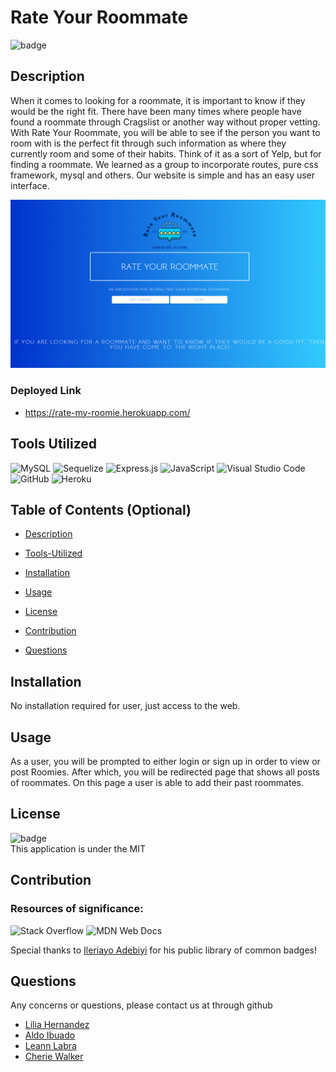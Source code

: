 # Rate Your Roommate
  
  ![badge](https://img.shields.io/badge/license-MIT-brightgreen)

  ## Description 
  When it comes to looking for a roommate, it is important to know if they would be the right fit. There have been many times where people have found a roommate through Cragslist or another way without proper vetting. With Rate Your Roommate, you will be able to see if the person you want to room with is the perfect fit through such information as where they currently room and some of their habits. Think of it as a sort of Yelp, but for finding a roommate. We learned as a group to incorporate routes, pure css framework, mysql and others. Our website is simple and has an easy user interface.

  ![RateMyRoomieHomePage](/public/images/rate-my-roomieHomePage.png)
  ### Deployed Link
  
  * https://rate-my-roomie.herokuapp.com/ 

  ## Tools Utilized

  ![MySQL](https://img.shields.io/badge/mysql-%2300f.svg?style=for-the-badge&logo=mysql&logoColor=white)    ![Sequelize](https://img.shields.io/badge/Sequelize-52B0E7?style=for-the-badge&logo=Sequelize&logoColor=white)    ![Express.js](https://img.shields.io/badge/express.js-%23404d59.svg?style=for-the-badge&logo=express&logoColor=%2361DAFB)   ![JavaScript](https://img.shields.io/badge/javascript-%23323330.svg?style=for-the-badge&logo=javascript&logoColor=%23F7DF1E)
  ![Visual Studio Code](https://img.shields.io/badge/Visual%20Studio%20Code-0078d7.svg?style=for-the-badge&logo=visual-studio-code&logoColor=white)   ![GitHub](https://img.shields.io/badge/github-%23121011.svg?style=for-the-badge&logo=github&logoColor=white)    ![Heroku](https://img.shields.io/badge/heroku-%23430098.svg?style=for-the-badge&logo=heroku&logoColor=white)

  ## Table of Contents (Optional)
  - [Description](#description)

  - [Tools-Utilized](#Tools-Utilized)

  - [Installation](#installation)

  - [Usage](#usage)

  - [License](#license)

  - [Contribution](#contribution)

  - [Questions](#questions)

  ## Installation
  No installation required for user, just access to the web.

  ## Usage
  As a user, you will be prompted to either login or sign up in order to view or post Roomies. 
  After which, you will be redirected page that shows all posts of roommates. On this page a user is able to add their past roommates.

  ## License
  ![badge](https://img.shields.io/badge/license-MIT-brightgreen) <br/>
  This application is under the MIT

  ## Contribution
 

  ### Resources of significance:

  ![Stack Overflow](https://img.shields.io/badge/-Stackoverflow-FE7A16?style=for-the-badge&logo=stack-overflow&logoColor=white)  ![MDN Web Docs](https://img.shields.io/badge/MDN_Web_Docs-black?style=for-the-badge&logo=mdnwebdocs&logoColor=white)

  Special thanks to [Ileriayo Adebiyi](https://github.com/Ileriayo/markdown-badges#testing) for his public library of common badges!
  
  ## Questions
  Any concerns or questions, please contact us at through github
  <br/>
  
  * [Lilia Hernandez](https://github.com/lhern222)
  * [Aldo Ibuado](https://github.com/aldoibuado)
  * [Leann Labra](https://github.com/leann-labra) 
  * [Cherie Walker](https://github.com/Cherie2)
